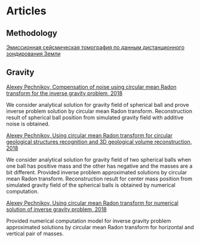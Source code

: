 # Articles

## Methodology

[Эмиссионная сейсмическая томография по данным дистанционного зондирования Земли](methodology.pdf)

## Gravity

[Alexey Pechnikov, Compensation of noise using circular mean Radon transform for the inverse gravity problem, 2018](gravity/sphere_radon.pdf)

We consider analytical solution for gravity field of spherical ball and prove inverse problem solution by circular mean Radon transform. Reconstruction result of spherical ball position from simulated gravity field with additive noise is obtained.

[Alexey Pechnikov, Using circular mean Radon transform for circular geological structures recognition and 3D geological volume reconstruction, 2018](gravity/circle_radon.pdf)

We consider analytical solution for gravity field of two spherical balls when one ball has positive mass and the other has negative and the masses are a bit different. Provided inverse problem approximated solutions by circular mean Radon transform. Reconstruction result for center mass position from simulated gravity field of the spherical balls is obtained by numerical computation.

[Alexey Pechnikov, Using circular mean Radon transform for numerical solution of inverse gravity problem, 2018](gravity/pairs_radon.pdf)

Provided numerical computation model for inverse gravity problem approximated solutions by circular mean Radon transform for horizontal and vertical pair of masses.
